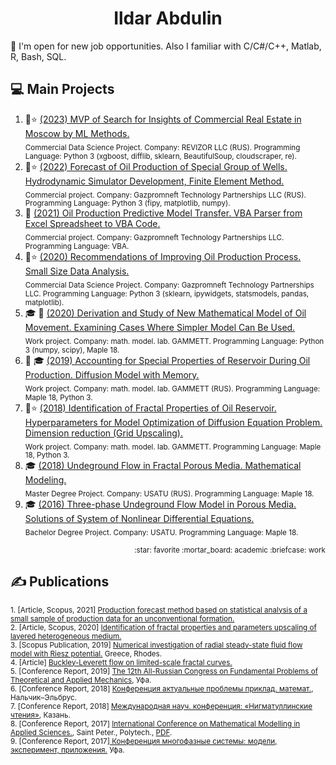 <h1 align="center">Ildar Abdulin</h1>

👯 I'm open for new job opportunities. Also I familiar with C/C#/C++, Matlab, R, Bash, SQL.

<!--
Эмодзи https://gist.github.com/rxaviers/7360908
-->

## :computer: Main Projects 
1. :briefcase::star: [(2023) MVP of Search for Insights of Commercial Real Estate in Moscow by ML Methods.](https://github.com/ResearchMachine/commercial-project-ml-mvp-insight-in-real-estate-moscow)  
<sub>Commercial Data Science Project. Company: REVIZOR LLC (RUS). Programming Language: Python 3 (xgboost, difflib, sklearn, BeautifulSoup, cloudscraper, re).</sub>
2. :briefcase::star: [(2022) Forecast of Oil Production of Special Group of Wells. Hydrodynamic Simulator Development, Finite Element Method.](https://github.com/ResearchMachine/commercial-project-hydrodynamic-in-predictive-complex)  
<sub>Commercial project. Company: Gazpromneft Technology Partnerships LLC (RUS). Programming Language: Python 3 (fipy, matplotlib, numpy).</sub>
3. :briefcase: [(2021) Oil Production Predictive Model Transfer. VBA Parser from Excel Spreadsheet to VBA Code.](https://github.com/ResearchMachine/commercial-project-parcing-of-predictive-complex)  
<sub>Commercial project. Company: Gazpromneft Technology Partnerships LLC. Programming Language: VBA. </sub>
4. :briefcase::star: [(2020) Recommendations of Improving Oil Production Process. Small Size Data Analysis.](https://github.com/ResearchMachine/commercial-project-small-oil-data-analysis)  
<sub>Commercial Data Science Project. Company: Gazpromneft Technology Partnerships LLC. Programming Language: Python 3 (sklearn, ipywidgets, statsmodels, pandas, matplotlib).</sub>
5. :mortar_board: :briefcase: [(2020) Derivation and Study of New Mathematical Model of Oil Movement. Examining Cases Where Simpler Model Can Be Used.](https://github.com/ResearchMachine/work-project-fractal-derivative-compare-power-law-buckley-leverett-flow)  
<sub>Work project. Company: math. model. lab. GAMMETT. Programming Language: Python 3 (numpy, scipy), Maple 18.</sub>
6. :briefcase: :mortar_board: [(2019) Accounting for Special Properties of Reservoir During Oil Production. Diffusion Model with Memory. ](https://github.com/ResearchMachine/work-project-radial-fractial-derivative-numerical-scheme)  
<sub>Work project. Company: math. model. lab. GAMMETT (RUS). Programming Language: Maple 18, Python 3. </sub>
7. :briefcase::star: [(2018) Identification of Fractal Properties of Oil Reservoir. Hyperparameters for Model Optimization of Diffusion Equation Problem. Dimension reduction (Grid Upscaling).](https://github.com/ResearchMachine/work-project-fractal-property-identification)  
<sub>Work project. Company: math. model. lab. GAMMETT. Programming Language: Maple 18, Python 3. </sub>
8. :mortar_board: [(2018) Undeground Flow in Fractal Porous Media. Mathematical Modeling.](https://github.com/ResearchMachine/master-degree-diploma-project-fractal-undeground-flow-modeling)  
<sub>Master Degree Project. Company: USATU (RUS). Programming Language: Maple 18. </sub>
9. :mortar_board: [(2016) Three-phase Undeground Flow Model in Porous Media. Solutions of System of Nonlinear Differential Equations.](https://github.com/ResearchMachine/bachelor-diploma-project-exact-solution-3phase-buckley-leverett-flow/blob/main/README.md)  
<sub>Bachelor Degree Project. Company: USATU. Programming Language: Maple 18. </sub>

<p align="right"><sub>:star: favorite :mortar_board: academic :briefcase: work</sub> </p>

## ✍️ Publications 
<sub>1. [Article, Scopus, 2021] [Production forecast method based on statistical analysis of a small sample of production data for an unconventional formation.](https://drive.google.com/file/d/1qE-9qQnkZE5XCGLoLYbKlHNVxqDihmjX/view)  </sub>  
<sub>2. [Article, Scopus, 2020] [Identification of fractal properties and parameters
upscaling of layered heterogeneous medium.](https://drive.google.com/file/d/1qETB0hnixHej1ArClK5GxOi7HWesQq1Y/view)</sub>    
<sub>3. [Scopus Publication, 2019] [Numerical investigation of radial steady-state fluid flow model with Riesz potential.](https://drive.google.com/file/d/15wLtVAbkfqSllJ2EHqO6GHlX2_xYmJ2m/view) Greece, Rhodes.</sub>    
<sub>4. [Article] [Buckley-Leverett flow on limited-scale fractal curves.](https://drive.google.com/file/d/1hLrADL_Dlk3CTJo4hXmmZqamXgYGGhHA/view)</sub>    
<sub>5. [Conference Report, 2019] [The 12th All-Russian Congress on Fundamental Problems of Theoretical and Applied Mechanics](https://www.imsp.ru/en/node/377), Уфа.</sub>    
<sub>6. [Conference Report, 2018] [Конференция актуальные проблемы приклад. математ.](http://niipma.ru/wp-content/uploads/2019/03/Programma-konferentsii-1.pdf), Нальчик–Эльбрус.</sub>    
<sub>7. [Conference Report, 2018] [Международная науч. конференция: «Нигматуллинские чтения»](https://www.elibrary.ru/item.asp?id=36770999), Казань.</sub>    
<sub>8. [Conference Report, 2017] [International Conference on Mathematical Modelling in Applied Sciences.](https://icmmas.alpha-publishing.net/files/Abstract-Book.pdf), Saint Peter., Polytech., [PDF](https://drive.google.com/file/d/10TF3ykGnCAFmkqVJBLMwIU0wyTNL3nGA/view). </sub>    
<sub>9. [Conference Report, 2017][ Конференция многофазные системы: модели, эксперимент, приложения.](https://www.elibrary.ru/item.asp?id=30054752) Уфа.</sub> 



